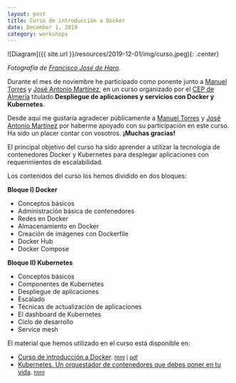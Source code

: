 ```yaml
---
layout: post
title: Curso de introducción a Docker
date: December 1, 2019
category: workshops
---
```


![Diagram]({{ site.url }}/resources/2019-12-01/img/curso.jpeg){: .center}

*Fotografía de [Francisco José de Haro][1].*

Durante el mes de noviembre he participado como ponente junto a [Manuel
Torres][2] y [José Antonio Martínez][3], en un curso organizado por el [CEP de
Almería][4] titulado **Despliegue de aplicaciones y servicios con Docker y
Kubernetes**.

Desde aquí me gustaría agradecer públicamente a [Manuel Torres][2] y [José
Antonio Martínez][3] por haberme apoyado con su participación en este curso. Ha
sido un placer contar con vosotros. **¡Muchas gracias!**

El principal objetivo del curso ha sido aprender a utilizar la tecnología de
contenedores Docker y Kubernetes para desplegar aplicaciones con requerimientos
de escalabilidad.

Los contenidos del curso los hemos dividido en dos bloques:

**Bloque I) Docker**
- Conceptos básicos
- Administración básica de contenedores
- Redes en Docker
- Almacenamiento en Docker
- Creación de imágenes con Dockerfile
- Docker Hub
- Docker Compose

**Bloque II) Kubernetes**
- Conceptos básicos
- Componentes de Kubernetes
- Despliegue de aplicaciones
- Escalado
- Técnicas de actualización de aplicaciones
- El dashboard de Kubernetes
- Ciclo de desarrollo
- Service mesh

El material que hemos utilizado en el curso está disponible en:

- [Curso de introducción a Docker][5]. <small>[html][5] | [pdf][6]</small>
- [Kubernetes. Un orquestador de contenedores que debes poner en tu vida][7]. <small>[html][7]</small>


[1]: https://twitter.com/fjharo/status/1196843166156120064
[2]: https://twitter.com/ualmtorres
[3]: https://twitter.com/hpcjmart
[4]: http://www.juntadeandalucia.es/educacion/portals/web/cep-almeria
[5]: https://josejuansanchez.org/curso-docker/
[6]: https://josejuansanchez.org/curso-docker/index.pdf
[7]: https://ualmtorres.github.io/SeminarioKubernetes/
